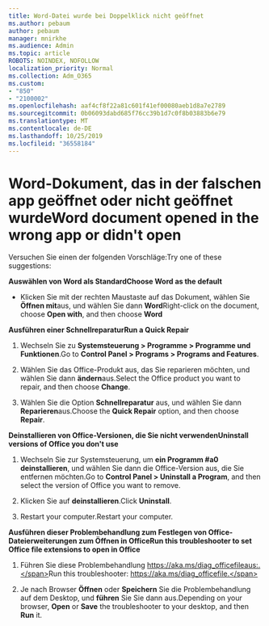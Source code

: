 ```yaml
---
title: Word-Datei wurde bei Doppelklick nicht geöffnet
ms.author: pebaum
author: pebaum
manager: mnirkhe
ms.audience: Admin
ms.topic: article
ROBOTS: NOINDEX, NOFOLLOW
localization_priority: Normal
ms.collection: Adm_O365
ms.custom:
- "850"
- "2100002"
ms.openlocfilehash: aaf4cf8f22a81c601f41ef00080aeb1d8a7e2789
ms.sourcegitcommit: 0b06093dabd685f76cc39b1d7c0f8b03883b6e79
ms.translationtype: MT
ms.contentlocale: de-DE
ms.lasthandoff: 10/25/2019
ms.locfileid: "36558184"
---
```

# <a name="word-document-opened-in-the-wrong-app-or-didnt-open"></a><span data-ttu-id="dd080-102">Word-Dokument, das in der falschen app geöffnet oder nicht geöffnet wurde</span><span class="sxs-lookup"><span data-stu-id="dd080-102">Word document opened in the wrong app or didn't open</span></span>

<span data-ttu-id="dd080-103">Versuchen Sie einen der folgenden Vorschläge:</span><span class="sxs-lookup"><span data-stu-id="dd080-103">Try one of these suggestions:</span></span>

<span data-ttu-id="dd080-104">**Auswählen von Word als Standard**</span><span class="sxs-lookup"><span data-stu-id="dd080-104">**Choose Word as the default**</span></span>

- <span data-ttu-id="dd080-105">Klicken Sie mit der rechten Maustaste auf das Dokument, wählen Sie **Öffnen mit**aus, und wählen Sie dann **Word**</span><span class="sxs-lookup"><span data-stu-id="dd080-105">Right-click on the document, choose **Open with**, and then choose **Word**</span></span>

<span data-ttu-id="dd080-106">**Ausführen einer Schnellreparatur**</span><span class="sxs-lookup"><span data-stu-id="dd080-106">**Run a Quick Repair**</span></span>

1. <span data-ttu-id="dd080-107">Wechseln Sie zu **Systemsteuerung > Programme > Programme und Funktionen**.</span><span class="sxs-lookup"><span data-stu-id="dd080-107">Go to **Control Panel > Programs > Programs and Features**.</span></span>

2. <span data-ttu-id="dd080-108">Wählen Sie das Office-Produkt aus, das Sie reparieren möchten, und wählen Sie dann **ändern**aus.</span><span class="sxs-lookup"><span data-stu-id="dd080-108">Select the Office product you want to repair, and then choose **Change**.</span></span>

3. <span data-ttu-id="dd080-109">Wählen Sie die Option **Schnellreparatur** aus, und wählen Sie dann **Reparieren**aus.</span><span class="sxs-lookup"><span data-stu-id="dd080-109">Choose the **Quick Repair** option, and then choose **Repair**.</span></span>

<span data-ttu-id="dd080-110">**Deinstallieren von Office-Versionen, die Sie nicht verwenden**</span><span class="sxs-lookup"><span data-stu-id="dd080-110">**Uninstall versions of Office you don't use**</span></span>

1. <span data-ttu-id="dd080-111">Wechseln Sie zur Systemsteuerung, um **ein Programm #a0 deinstallieren**, und wählen Sie dann die Office-Version aus, die Sie entfernen möchten.</span><span class="sxs-lookup"><span data-stu-id="dd080-111">Go to **Control Panel > Uninstall a Program**, and then select the version of Office you want to remove.</span></span>

2. <span data-ttu-id="dd080-112">Klicken Sie auf **deinstallieren**.</span><span class="sxs-lookup"><span data-stu-id="dd080-112">Click **Uninstall**.</span></span>

3. <span data-ttu-id="dd080-113">Restart your computer.</span><span class="sxs-lookup"><span data-stu-id="dd080-113">Restart your computer.</span></span>

<span data-ttu-id="dd080-114">**Ausführen dieser Problembehandlung zum Festlegen von Office-Dateierweiterungen zum Öffnen in Office**</span><span class="sxs-lookup"><span data-stu-id="dd080-114">**Run this troubleshooter to set Office file extensions to open in Office**</span></span>

1. <span data-ttu-id="dd080-115">Führen Sie diese Problembehandlung https://aka.ms/diag_officefileaus:.</span><span class="sxs-lookup"><span data-stu-id="dd080-115">Run this troubleshooter: https://aka.ms/diag_officefile.</span></span>

2. <span data-ttu-id="dd080-116">Je nach Browser **Öffnen** oder **Speichern** Sie die Problembehandlung auf dem Desktop, und **führen** Sie Sie dann aus.</span><span class="sxs-lookup"><span data-stu-id="dd080-116">Depending on your browser, **Open** or **Save** the troubleshooter to your desktop, and then **Run** it.</span></span>
